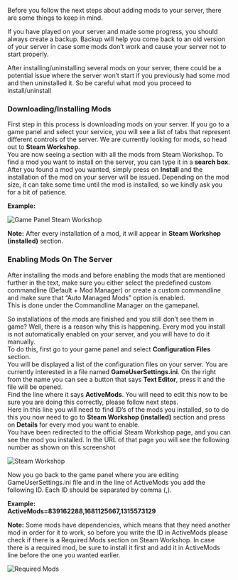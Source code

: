 Before you follow the next steps about adding mods to your server, there are some things to keep in mind.

If you have played on your server and made some progress, you should always create a backup. Backup will help you come back to an old version of your server in case some mods don’t work and cause your server not to start properly.

After installing/uninstalling several mods on your server, there could be a potential issue where the server won’t start if you previously had some mod and then uninstalled it. So be careful what mod you proceed to install/uninstall

### **Downloading/Installing Mods**

  
First step in this process is downloading mods on your server. If you go to a game panel and select your service, you will see a list of tabs that represent different controls of the server. We are currently looking for mods, so head out to **Steam Workshop**.  
You are now seeing a section with all the mods from Steam Workshop. To find a mod you want to install on the server, you can type it in a **search box**. After you found a mod you wanted, simply press on **Install** and the installation of the mod on your server will be issued. Depending on the mod size, it can take some time until the mod is installed, so we kindly ask you for a bit of patience.

**Example:**

![Game Panel Steam Workshop](images/ARK_Mod_ss.png")

**Note:** After every installation of a mod, it will appear in **Steam Workshop (installed)** section.

### **Enabling Mods On The Server**

After installing the mods and before enabling the mods that are mentioned further in the text, make sure you either select the predefined custom commandline (Default + Mod Manager) or create a custom commandline and make sure that “Auto Managed Mods” option is enabled.  
This is done under the Commandline Manager on the gamepanel.

So installations of the mods are finished and you still don’t see them in game? Well, there is a reason why this is happening. Every mod you install is not automatically enabled on your server, and you will have to do it manually.  
To do this, first go to your game panel and select **Configuration Files** section.  
You will be displayed a list of the configuration files on your server. You are currently interested in a file named **GameUserSettings.ini**. On the right from the name you can see a button that says **Text Editor**, press it and the file will be opened.  
Find the line where it says **ActiveMods**. You will need to edit this now to be sure you are doing this correctly, please follow next steps.  
Here in this line you will need to find ID’s of the mods you installed, so to do this you now need to go to **Steam Workshop (installed)** section and press on **Details** for every mod you want to enable.  
You have been redirected to the official Steam Workshop page, and you can see the mod you installed. In the URL of that page you will see the following number as shown on this screenshot

![Steam Workshop](images/Ark_ss_2.png")

Now you go back to the game panel where you are editing GameUserSettings.ini file and in the line of ActiveMods you add the following ID. Each ID should be separated by comma (,).

**Example:**  
**ActiveMods=839162288,1681125667,1315573129**

**Note:** Some mods have dependencies, which means that they need another mod in order for it to work, so before you write the ID in ActiveMods please check if there is a Required Mods section on Steam Workshop. In case there is a required mod, be sure to install it first and add it in ActiveMods line before the one you wanted earlier.

![Required Mods](images/image3.png")